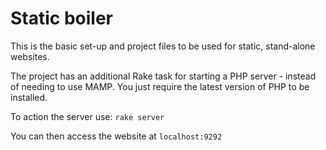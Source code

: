 Static boiler
===========

This is the basic set-up and project files to be used for static, stand-alone websites.

The project has an additional Rake task for starting a PHP server - instead of needing to use MAMP. You just require the latest version of PHP to be installed.

To action the server use: `rake server`

You can then access the website at `localhost:9292`